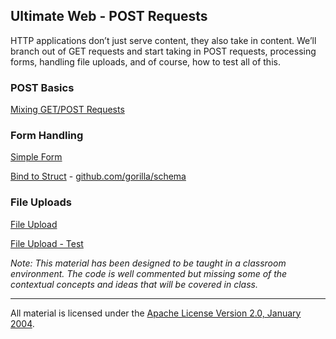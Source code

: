 ## Ultimate Web - POST Requests
HTTP applications don’t just serve content, they also take in content. We’ll branch out of GET requests and start taking in POST requests, processing forms, handling file uploads, and of course, how to test all of this.

### POST Basics

[Mixing GET/POST Requests](../../../topics/web/posts/example1/main.go)

### Form Handling

[Simple Form](../../../topics/web/posts/example2/main.go)

[Bind to Struct](../../../topics/web/posts/example3/main.go) - [github.com/gorilla/schema](github.com/gorilla/schema)

### File Uploads

[File Upload](../../../topics/web/posts/example4/main.go)

[File Upload - Test](../../../topics/web/posts/example4/main_test.go)

*Note: This material has been designed to be taught in a classroom environment. The code is well commented but missing some of the contextual concepts and ideas that will be covered in class.*

___
All material is licensed under the [Apache License Version 2.0, January 2004](http://www.apache.org/licenses/LICENSE-2.0).
